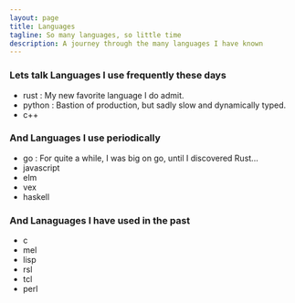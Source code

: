 ```yaml
---
layout: page
title: Languages
tagline: So many languages, so little time
description: A journey through the many languages I have known
---
```


### Lets talk Languages I use frequently these days

* rust :
    My new favorite language I do admit.
* python :
    Bastion of production, but sadly slow and dynamically typed.
* c++

### And Languages I use periodically
* go :
  For quite a while, I was big on go, until I discovered Rust...
* javascript
* elm
* vex
* haskell

### And Lanaguages I have used in the past

* c
* mel
* lisp
* rsl
* tcl
* perl
